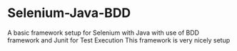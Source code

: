 # Selenium-Java-BDD
A basic framework setup for Selenium with Java with use of BDD framework and Junit for Test Execution 
This framework is very nicely setup  
